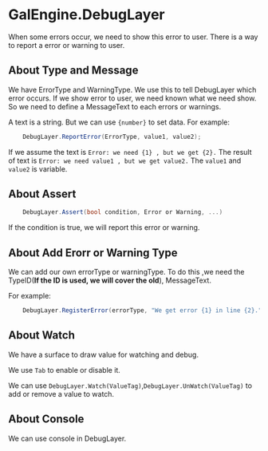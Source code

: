 # GalEngine.DebugLayer

When some errors occur, we need to show this error to user.
There is a way to report a error or warning to user.

## About Type and Message

We have ErrorType and WarningType. We use this to tell DebugLayer which error occurs.
If we show error to user, we need known what we need show. So we need to define a MessageText to each errors or warnings.

A text is a string. But we can use `{number}` to set data.
For example:

```C#
    DebugLayer.ReportError(ErrorType, value1, value2);
```

If we assume the text is `Error: we need {1} , but we get {2}.`
The result of text is `Error: we need value1 , but we get value2.`
The `value1` and `value2` is variable.

## About Assert

```C#
    DebugLayer.Assert(bool condition, Error or Warning, ...)
```
If the condition is true, we will report this error or warning.

## About Add Erorr or Warning Type

We can add our own errorType or warningType.
To do this ,we need the TypeID(**If the ID is used, we will cover the old**), MessageText.

For example:

```C#
    DebugLayer.RegisterError(errorType, "We get error {1} in line {2}.");
```

## About Watch

We have a surface to draw value for watching and debug.

We use `Tab` to enable or disable it. 

We can use `DebugLayer.Watch(ValueTag)`,`DebugLayer.UnWatch(ValueTag)` to add or remove a value to watch.


## About Console

We can use console in DebugLayer.


